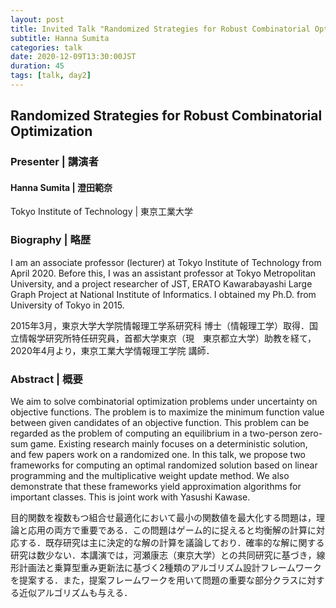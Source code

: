 ```yaml
---
layout: post
title: Invited Talk "Randomized Strategies for Robust Combinatorial Optimization"
subtitle: Hanna Sumita
categories: talk
date: 2020-12-09T13:30:00JST
duration: 45 
tags: [talk, day2]
---
```



## Randomized Strategies for Robust Combinatorial Optimization

### Presenter \| 講演者

#### Hanna Sumita \| 澄田範奈

Tokyo Institute of Technology \| 東京工業大学


### Biography \| 略歴

I am an associate professor (lecturer) at Tokyo Institute of Technology from April 2020. Before this, I was an assistant professor at Tokyo Metropolitan University, and a project researcher of JST, ERATO Kawarabayashi Large Graph Project at National Institute of Informatics. I obtained my Ph.D. from University of Tokyo in 2015.

2015年3月，東京大学大学院情報理工学系研究科 博士（情報理工学）取得．国立情報学研究所特任研究員，首都大学東京（現　東京都立大学）助教を経て，2020年4月より，東京工業大学情報理工学院 講師．

### Abstract \| 概要

We aim to solve combinatorial optimization problems under uncertainty on objective functions. The problem is to maximize the minimum function value between given candidates of an objective function. This problem can be regarded as the problem of computing an equilibrium in a two-person zero-sum game. Existing research mainly focuses on a deterministic solution, and few papers work on a randomized one. In this talk, we propose two frameworks for computing an optimal randomized solution based on linear programming and the multiplicative weight update method. We also demonstrate that these frameworks yield approximation algorithms for important classes. This is joint work with Yasushi Kawase.

目的関数を複数もつ組合せ最適化において最小の関数値を最大化する問題は，理論と応用の両方で重要である．この問題はゲーム的に捉えると均衡解の計算に対応する．既存研究は主に決定的な解の計算を議論しており．確率的な解に関する研究は数少ない．本講演では，河瀬康志（東京大学）との共同研究に基づき，線形計画法と乗算型重み更新法に基づく2種類のアルゴリズム設計フレームワークを提案する．また，提案フレームワークを用いて問題の重要な部分クラスに対する近似アルゴリズムも与える．